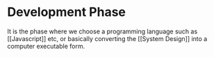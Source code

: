 # Development Phase
It is the phase where we choose a programming language such as [[Javascript]] etc, or basically converting the [[System Design]] into a computer executable form.

